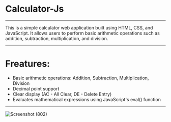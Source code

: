 # Calculator-Js
<hr>
This is a simple calculator web application built using HTML, CSS, and JavaScript. It allows users to perform basic arithmetic operations such as addition, subtraction, multiplication, and division.
<hr>

# Freatures:
* Basic arithmetic operations: Addition, Subtraction, Multiplication, Division
* Decimal point support
* Clear display (AC - All Clear, DE - Delete Entry)
* Evaluates mathematical expressions using JavaScript's eval() function
<hr>

![Screenshot (802)](https://github.com/user-attachments/assets/310f29dc-199c-42fc-b07f-1e33454fdaee)


